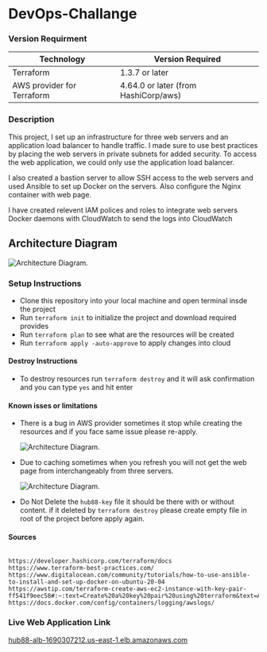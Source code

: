 # DevOps-Challange

### Version Requirment 

| Technology | Version Required |
|------------|-----------------|
| Terraform  | 1.3.7 or later     |
| AWS provider for Terraform | 4.64.0 or later (from HashiCorp/aws) |

### Description

This project, I set up an infrastructure for three web servers and an application load balancer to handle traffic. I made sure to use best practices by placing the web servers in private subnets for added security. To access the web application, we could only use the application load balancer.

I also created a bastion server to allow SSH access to the web servers and used Ansible to set up Docker on the servers. Also configure the Nginx container with web page.

I have created relevent IAM polices and roles to integrate web servers Docker daemons with CloudWatch to send the logs into CloudWatch


## Architecture Diagram 

 ![Architecture Diagram.](https://i.ibb.co/YcncT52/infrastructure-diagram.png)

### Setup Instructions

* Clone this repository into your local machine and open terminal insde the project
* Run ``` terraform init ``` to initialize the project and download required provides
* Run ```terraform plan``` to see what are the resources will be created
* Run ```terraform apply -auto-approve``` to apply changes into cloud

#### Destroy Instructions

* To destroy resources run ```terraform destroy``` and it will ask confirmation and you can type ```yes``` and hit enter

#### Known isses or limitations

* There is a bug in AWS provider sometimes it stop while creating the resources and if you face same issue please re-apply.

  ![Architecture Diagram.](https://i.ibb.co/Pmc1GZm/Screenshot-from-2023-04-22-18-56-07.png)

* Due to caching sometimes when you refresh you will not get the web page from interchangeably from three servers.

  ![Architecture Diagram.](https://i.ibb.co/j6fHGnQ/Screencast-from-2023-04-22-20-12-08.gif)


* Do Not Delete the ```hub88-key``` file it should be there with or without content. if it deleted by ```terraform destroy``` please create empty file in root of the project before apply again.


#### Sources

```

https://developer.hashicorp.com/terraform/docs
https://www.terraform-best-practices.com/
https://www.digitalocean.com/community/tutorials/how-to-use-ansible-to-install-and-set-up-docker-on-ubuntu-20-04
https://awstip.com/terraform-create-aws-ec2-instance-with-key-pair-ff541f9eec58#:~:text=Create%20a%20key%20pair%20using%20terraform&text=A%20key%20pair%20is%20used,file%20with%20the%20given%20content.
https://docs.docker.com/config/containers/logging/awslogs/

```

### Live Web Application Link 

[hub88-alb-1690307212.us-east-1.elb.amazonaws.com](http://hub88-alb-1690307212.us-east-1.elb.amazonaws.com)





